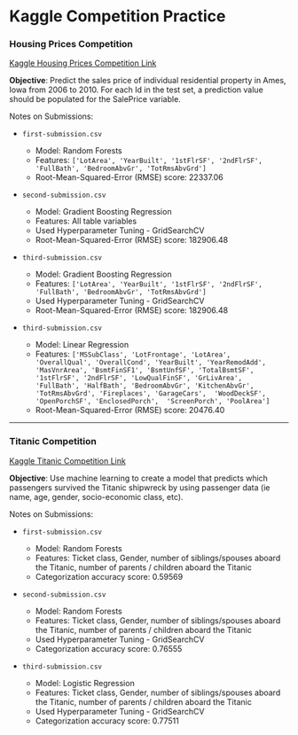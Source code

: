 # Kaggle Competition Practice

### Housing Prices Competition 
[Kaggle Housing Prices Competition Link](https://www.kaggle.com/c/home-data-for-ml-course/overview/description)

**Objective**: Predict the sales price of individual residential property in Ames, Iowa from 2006 to 2010. For each Id in the test set, a prediction value should be populated for the SalePrice variable.

Notes on Submissions: 
- `first-submission.csv` 
	- Model: Random Forests
	- Features: `['LotArea', 'YearBuilt', '1stFlrSF', '2ndFlrSF', 'FullBath', 'BedroomAbvGr', 'TotRmsAbvGrd']`
	- Root-Mean-Squared-Error (RMSE) score: 22337.06

- `second-submission.csv`
	- Model: Gradient Boosting Regression
	- Features: All table variables
	- Used Hyperparameter Tuning - GridSearchCV
	- Root-Mean-Squared-Error (RMSE) score: 182906.48

- `third-submission.csv`
	- Model: Gradient Boosting Regression
	- Features: `['LotArea', 'YearBuilt', '1stFlrSF', '2ndFlrSF', 'FullBath', 'BedroomAbvGr', 'TotRmsAbvGrd']`
	- Used Hyperparameter Tuning - GridSearchCV
	- Root-Mean-Squared-Error (RMSE) score: 182906.48

- `third-submission.csv`
	- Model: Linear Regression
	- Features: `['MSSubClass', 'LotFrontage', 'LotArea', 'OverallQual', 'OverallCond',
       'YearBuilt', 'YearRemodAdd', 'MasVnrArea', 'BsmtFinSF1',
       'BsmtUnfSF', 'TotalBsmtSF', '1stFlrSF', '2ndFlrSF', 'LowQualFinSF',
       'GrLivArea',  'FullBath', 'HalfBath',
       'BedroomAbvGr', 'KitchenAbvGr', 'TotRmsAbvGrd', 'Fireplaces',
        'GarageCars',  'WoodDeckSF', 'OpenPorchSF',
       'EnclosedPorch',  'ScreenPorch', 'PoolArea']`
	- Root-Mean-Squared-Error (RMSE) score: 20476.40



---


### Titanic Competition 
[Kaggle Titanic Competition Link](https://www.kaggle.com/c/titanic)

**Objective**: Use machine learning to create a model that predicts which passengers survived the Titanic shipwreck by using passenger data (ie name, age, gender, socio-economic class, etc).

Notes on Submissions: 
- `first-submission.csv` 
	- Model: Random Forests
	- Features: Ticket class, Gender, number of siblings/spouses aboard the Titanic, number of parents / children aboard the Titanic
	- Categorization accuracy score: 0.59569

- `second-submission.csv`
	- Model: Random Forests
	- Features: Ticket class, Gender, number of siblings/spouses aboard the Titanic, number of parents / children aboard the Titanic
	- Used Hyperparameter Tuning - GridSearchCV
	- Categorization accuracy score: 0.76555

- `third-submission.csv`
	- Model: Logistic Regression
	- Features: Ticket class, Gender, number of siblings/spouses aboard the Titanic, number of parents / children aboard the Titanic
	- Used Hyperparameter Tuning - GridSearchCV
	- Categorization accuracy score: 0.77511